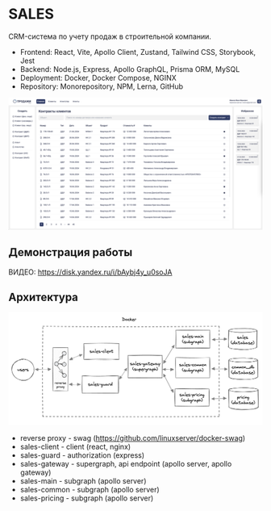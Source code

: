# SALES

CRM-система по учету продаж в строительной компании.

- Frontend: React, Vite, Apollo Client, Zustand, Tailwind CSS, Storybook, Jest
- Backend: Node.js, Express, Apollo GraphQL, Prisma ORM, MySQL
- Deployment: Docker, Docker Compose, NGINX
- Repository: Monorepository, NPM, Lerna, GitHub

![Alt text](misc/main.png)

## Демонстрация работы

ВИДЕО: https://disk.yandex.ru/i/bAybj4y_u0soJA

## Архитектура

![Alt text](misc/architecture-2.png)

- reverse proxy - swag (https://github.com/linuxserver/docker-swag)
- sales-client - client (react, nginx)
- sales-guard - authorization (express)
- sales-gateway - supergraph, api endpoint (apollo server, apollo gateway)
- sales-main - subgraph (apollo server)
- sales-common - subgraph (apollo server)
- sales-pricing - subgraph (apollo server)
